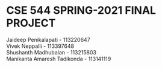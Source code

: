 # CSE 544 SPRING-2021 FINAL PROJECT

Jaideep Penikalapati - 113220647 <br/>
Vivek Neppalli - 113397648 <br />
Shushanth Madhubalan - 113215803 <br />
Manikanta Amaresh Tadikonda - 113141119 <br />
